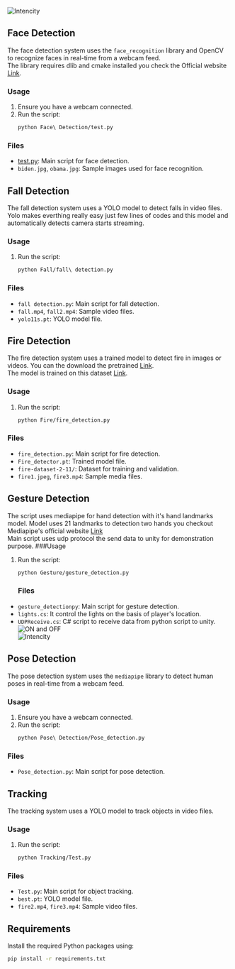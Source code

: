 ![Intencity](https://github.com/user-attachments/assets/2197afe8-dea4-4493-ae0d-b8ece5af4cae)
## Face Detection

The face detection system uses the `face_recognition` library and OpenCV to recognize faces in real-time from a webcam feed.  
The library requires dlib and cmake installed you check the Official website [Link](https://pypi.org/project/face-recognition/).

### Usage

1. Ensure you have a webcam connected.
2. Run the script:
    ```sh
    python Face\ Detection/test.py
    ```

### Files

- [test.py](http://_vscodecontentref_/1): Main script for face detection.
- `biden.jpg`, `obama.jpg`: Sample images used for face recognition.

## Fall Detection

The fall detection system uses a YOLO model to detect falls in video files.  
Yolo makes everthing really easy just few lines of codes and this model and automatically detects camera starts streaming.

### Usage

1. Run the script:
    ```sh
    python Fall/fall\ detection.py
    ```

### Files

- `fall detection.py`: Main script for fall detection.
- `fall.mp4`, `fall2.mp4`: Sample video files.
- `yolo11s.pt`: YOLO model file.

## Fire Detection

The fire detection system uses a trained model to detect fire in images or videos.
You can the download the pretrained [Link](https://drive.google.com/file/d/1JkastcxV8s7LscjSeC9prmnSPxEdiaUJ/view?usp=sharing).  
The model is trained on this dataset [Link](https://universe.roboflow.com/fire-detector/fire-dataset-2/dataset/11).
### Usage

1. Run the script:
    ```sh
    python Fire/fire_detection.py
    ```

### Files

- `fire_detection.py`: Main script for fire detection.
- `Fire_detector.pt`: Trained model file.
- `fire-dataset-2-11/`: Dataset for training and validation.
- `fire1.jpeg`, `fire3.mp4`: Sample media files.

## Gesture Detection
The script uses mediapipe for hand detection with it's hand landmarks model.
Model uses 21 landmarks to detection two hands you checkout Mediapipe's official website [Link](https://ai.google.dev/edge/mediapipe/solutions/vision/hand_landmarker)  
Main script uses udp protocol the send data to unity for demonstration purpose.
###Usage

1. Run the script:
    ```sh
    python Gesture/gesture_detection.py
    ```
    ### Files

- `gesture_detectionpy`: Main script for gesture detection.
- `lights.cs`: It control the lights on the basis of player's location.
- `UDPReceive.cs`: C# script to receive data from python script to unity.
![ON and OFF](https://github.com/user-attachments/assets/bddce9fa-795b-4f9d-bbb6-3f437f441585)  
![Intencity](https://github.com/user-attachments/assets/8caca28c-fc01-4bf6-8bc2-51e577e4dd03)



## Pose Detection

The pose detection system uses the `mediapipe` library to detect human poses in real-time from a webcam feed.

### Usage

1. Ensure you have a webcam connected.
2. Run the script:
    ```sh
    python Pose\ Detection/Pose_detection.py
    ```

### Files

- `Pose_detection.py`: Main script for pose detection.

## Tracking

The tracking system uses a YOLO model to track objects in video files.

### Usage

1. Run the script:
    ```sh
    python Tracking/Test.py
    ```

### Files

- `Test.py`: Main script for object tracking.
- `best.pt`: YOLO model file.
- `fire2.mp4`, `fire3.mp4`: Sample video files.

## Requirements

Install the required Python packages using:
```sh
pip install -r requirements.txt

